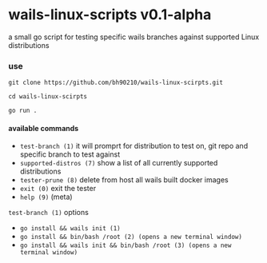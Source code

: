 # wails-linux-scripts v0.1-alpha

a small go script for testing specific wails branches against supported Linux distributions

### use

`git clone https://github.com/bh90210/wails-linux-scirpts.git`

`cd wails-linux-scirpts`

`go run .`

#### available commands

* `test-branch (1)` it will promprt for distribution to test on, git repo and specific branch to test against
* `supported-distros (7)` show a list of all currently supported distributions
* `tester-prune (8)` delete from host all wails built docker images
* `exit (0)` exit the tester
* `help (9)` (meta)

`test-branch (1)` options
- `go install && wails init (1)`
- `go install && bin/bash /root (2) (opens a new terminal window)`
- `go install && wails init && bin/bash /root (3) (opens a new terminal window)`
